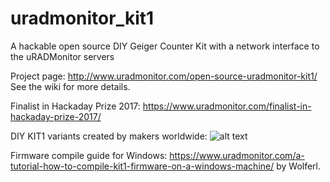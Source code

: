# uradmonitor_kit1
A hackable open source DIY Geiger Counter Kit 
with a network interface to the uRADMonitor servers

Project page: http://www.uradmonitor.com/open-source-uradmonitor-kit1/
See the wiki for more details.

Finalist in Hackaday Prize 2017: https://www.uradmonitor.com/finalist-in-hackaday-prize-2017/

DIY KIT1 variants created by makers worldwide:
![alt text](https://www.pocketmagic.net/wp-content/uploads/2017/07/uradmonitor_kit1_iterations_diy.jpg)

Firmware compile guide for Windows: https://www.uradmonitor.com/a-tutorial-how-to-compile-kit1-firmware-on-a-windows-machine/ by Wolferl.

